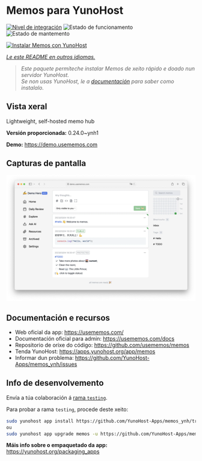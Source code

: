 <!--
NOTA: Este README foi creado automáticamente por <https://github.com/YunoHost/apps/tree/master/tools/readme_generator>
NON debe editarse manualmente.
-->

# Memos para YunoHost

[![Nivel de integración](https://apps.yunohost.org/badge/integration/memos)](https://ci-apps.yunohost.org/ci/apps/memos/)
![Estado de funcionamento](https://apps.yunohost.org/badge/state/memos)
![Estado de mantemento](https://apps.yunohost.org/badge/maintained/memos)

[![Instalar Memos con YunoHost](https://install-app.yunohost.org/install-with-yunohost.svg)](https://install-app.yunohost.org/?app=memos)

*[Le este README en outros idiomas.](./ALL_README.md)*

> *Este paquete permíteche instalar Memos de xeito rápido e doado nun servidor YunoHost.*  
> *Se non usas YunoHost, le a [documentación](https://yunohost.org/install) para saber como instalalo.*

## Vista xeral

Lightweight, self-hosted memo hub

**Versión proporcionada:** 0.24.0~ynh1

**Demo:** <https://demo.usememos.com>

## Capturas de pantalla

![Captura de pantalla de Memos](./doc/screenshots/demo.webp)

## Documentación e recursos

- Web oficial da app: <https://usememos.com/>
- Documentación oficial para admin: <https://usememos.com/docs>
- Repositorio de orixe do código: <https://github.com/usememos/memos>
- Tenda YunoHost: <https://apps.yunohost.org/app/memos>
- Informar dun problema: <https://github.com/YunoHost-Apps/memos_ynh/issues>

## Info de desenvolvemento

Envía a túa colaboración á [rama `testing`](https://github.com/YunoHost-Apps/memos_ynh/tree/testing).

Para probar a rama `testing`, procede deste xeito:

```bash
sudo yunohost app install https://github.com/YunoHost-Apps/memos_ynh/tree/testing --debug
ou
sudo yunohost app upgrade memos -u https://github.com/YunoHost-Apps/memos_ynh/tree/testing --debug
```

**Máis info sobre o empaquetado da app:** <https://yunohost.org/packaging_apps>
